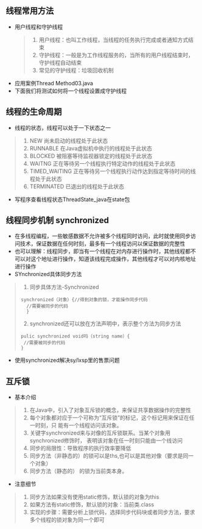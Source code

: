 ## 线程常用方法
* 用户线程和守护线程
  > 1. 用户线程：也叫工作线程，当线程的任务执行完成或者通知方式结束
  > 2. 守护线程：一般是为工作线程服务的，当所有的用户线程结束时，守护线程自动结束
  > 3. 常见的守护线程：垃圾回收机制
* 应用案例Thread Method03.java
* 下面我们将测试如何将一个线程设置成守护线程
## 线程的生命周期
* 线程的状态，线程可以处于一下状态之一
> 1. NEW
>   尚未启动的线程处于此状态
> 2. RUNNABLE
>   在Java虚拟机中执行的线程处于此状态
> 3. BLOCKED
>   被阻塞等待监视器锁定的线程处于此状态
> 4. WAITNG
>   正在等待另一个线程执行特定动作的线程处于此状态
> 5. TIMED_WAITING
>   正在等待另一个线程执行动作达到指定等待时间的线程处于此状态
> 6. TERMINATED
>   已退出的线程处于此状态
* 写程序查看线程状态ThreadState_java在state包
## 线程同步机制 synchronized
* 在多线程编程，一些敏感数据不允许被多个线程同时访问，此时就使用同步访问技术，保证数据在任何时刻，最多有一个线程访问以保证数据的完整性
* 也可以理解：线程同步，即当有一个线程在对内存进行操作时，其他线程都不可以对这个地址进行操作，知道该线程完成操作，其他线程才可以对内核地址进行操作
* SYnchronized具体同步方法
>  1. 同步具体方法-Synchronized
> ```
> synchronized（对象）{//得到对象的锁，才能操作同步代码
>   //需要被同步的代码
>   }
> ```
> 2. synchronized还可以放在方法声明中，表示整个方法为同步方法
> ```
> pulic synchronized void吗（string name）{
>  //需要被同步的代码
> }
> ```
* 使用synchronized解决sy/lxsp里的售票问题
## 互斥锁
* 基本介绍
 > 1.  在Java中，引入了对象互斥锁的概念，来保证共享数据操作的完整性
 > 2. 每个对象都对应于一个可称为“互斥锁”的标记，这个标记用来保证在任一时刻，只
能有一个线程访问该对象。
> 3. 关键字synchronized来与对像的互斥锁联系。当某个对象用synchronized修饰时，
表明该对象在任一时刻只能由一个线访问
> 4. 同步的局限性：导致程序的执行效率要降低
> 5. 同步方法（非静态的）的锁可以是ths,也可以是其他对像（要求是同一个对象）
> 6. 同步方法（静态的）
的锁为当前类本身。
* 注意细节
> 1. 同步方法如果没有使用static修饰，默认锁的对象为this
> 2. 如果方法有static修饰，默认锁的对象：当前类.class
> 3. 实现的步骤：需要分析上锁代码，选择同步代码块或者同步方法，要求多个线程的锁对象为同一个即可

